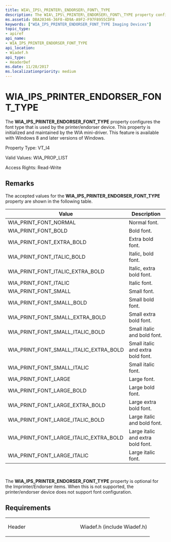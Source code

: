 ```yaml
---
title: WIA\_IPS\_PRINTER\_ENDORSER\_FONT\_TYPE
description: The WIA\_IPS\_PRINTER\_ENDORSER\_FONT\_TYPE property configures the font type that is used by the printer/endorser device.
ms.assetid: DBA20346-36F8-4D9A-A9F2-F97F8955CDF8
keywords: ["WIA_IPS_PRINTER_ENDORSER_FONT_TYPE Imaging Devices"]
topic_type:
- apiref
api_name:
- WIA_IPS_PRINTER_ENDORSER_FONT_TYPE
api_location:
- Wiadef.h
api_type:
- HeaderDef
ms.date: 11/28/2017
ms.localizationpriority: medium
---
```


# WIA\_IPS\_PRINTER\_ENDORSER\_FONT\_TYPE


The **WIA\_IPS\_PRINTER\_ENDORSER\_FONT\_TYPE** property configures the font type that is used by the printer/endorser device. This property is initialized and maintained by the WIA mini-driver. This feature is available with Windows 8 and later versions of Windows.

Property Type: VT\_I4

Valid Values: WIA\_PROP\_LIST

Access Rights: Read-Write

Remarks
-------

The accepted values for the **WIA\_IPS\_PRINTER\_ENDORSER\_FONT\_TYPE** property are shown in the following table.

| Value                                        | Description                       |
|----------------------------------------------|-----------------------------------|
| WIA\_PRINT\_FONT\_NORMAL                     | Normal font.                      |
| WIA\_PRINT\_FONT\_BOLD                       | Bold font.                        |
| WIA\_PRINT\_FONT\_EXTRA\_BOLD                | Extra bold font.                  |
| WIA\_PRINT\_FONT\_ITALIC\_BOLD               | Italic, bold font.                |
| WIA\_PRINT\_FONT\_ITALIC\_EXTRA\_BOLD        | Italic, extra bold font.          |
| WIA\_PRINT\_FONT\_ITALIC                     | Italic font.                      |
| WIA\_PRINT\_FONT\_SMALL                      | Small font.                       |
| WIA\_PRINT\_FONT\_SMALL\_BOLD                | Small bold font.                  |
| WIA\_PRINT\_FONT\_SMALL\_EXTRA\_BOLD         | Small extra bold font.            |
| WIA\_PRINT\_FONT\_SMALL\_ITALIC\_BOLD        | Small italic and bold font.       |
| WIA\_PRINT\_FONT\_SMALL\_ITALIC\_EXTRA\_BOLD | Small italic and extra bold font. |
| WIA\_PRINT\_FONT\_SMALL\_ITALIC              | Small italic font.                |
| WIA\_PRINT\_FONT\_LARGE                      | Large font.                       |
| WIA\_PRINT\_FONT\_LARGE\_BOLD                | Large bold font.                  |
| WIA\_PRINT\_FONT\_LARGE\_EXTRA\_BOLD         | Large extra bold font.            |
| WIA\_PRINT\_FONT\_LARGE\_ITALIC\_BOLD        | Large italic and bold font.       |
| WIA\_PRINT\_FONT\_LARGE\_ITALIC\_EXTRA\_BOLD | Large italic and extra bold font. |
| WIA\_PRINT\_FONT\_LARGE\_ITALIC              | Large italic font.                |

 

The **WIA\_IPS\_PRINTER\_ENDORSER\_FONT\_TYPE** property is optional for the Imprinter/Endorser items. When this is not supported, the printer/endorser device does not support font configuration.

Requirements
------------

<table>
<colgroup>
<col width="50%" />
<col width="50%" />
</colgroup>
<tbody>
<tr class="odd">
<td><p>Header</p></td>
<td>Wiadef.h (include Wiadef.h)</td>
</tr>
</tbody>
</table>

 

 





